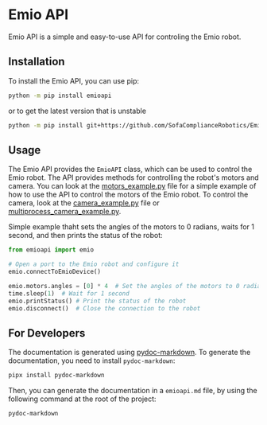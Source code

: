 # Emio API

Emio API is a simple and easy-to-use API for controling the Emio robot.

## Installation
To install the Emio API, you can use pip:

```bash
python -m pip install emioapi
```

or to get the latest version that is unstable

```bash
python -m pip install git+https://github.com/SofaComplianceRobotics/Emio.API.git@release-main
```

## Usage
The Emio API provides the `EmioAPI` class, which can be used to control the Emio robot. The API provides methods for controlling the robot's motors and camera.
You can look at the [motors_example.py](motors_example.py) file for a simple example of how to use the API to control the motors of the Emio robot.
To control the camera, look at the [camera_example.py](exampes/camera_example.py) file or [multiprocess_camera_example.py](examples/multiprocess_camera_example.py).


Simple example thaht sets the angles of the motors to 0 radians, waits for 1 second, and then prints the status of the robot:
```python
from emioapi import emio

# Open a port to the Emio robot and configure it
emio.connectToEmioDevice()

emio.motors.angles = [0] * 4  # Set the angles of the motors to 0 radians
time.sleep(1)  # Wait for 1 second
emio.printStatus() # Print the status of the robot
emio.disconnect()  # Close the connection to the robot
```

## For Developers
The documentation is generated using [pydoc-markdown](https://pypi.org/project/pydoc-markdown/). To generate the documentation, you need to install `pydoc-markdown`:

```bash
pipx install pydoc-markdown
```

Then, you can generate the documentation in a `emioapi.md` file, by using the following command at the root of the project:

```bash
pydoc-markdown
```

